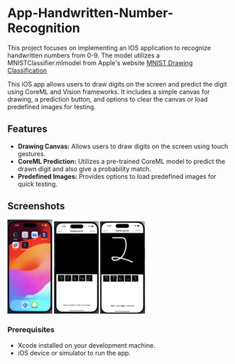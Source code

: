 # App-Handwritten-Number-Recognition

This project focuses on implementing an IOS application to recognize handwritten numbers from 0-9. The model utilizes a  MNISTClassifier.mlmodel from Apple's website [MNIST Drawing Classification](https://developer.apple.com/machine-learning/models/#:~:text=View-,Model,-UpdatableDrawingClassifier)

This iOS app allows users to draw digits on the screen and predict the digit using CoreML and Vision frameworks. It includes a simple canvas for drawing, a prediction button, and options to clear the canvas or load predefined images for testing.

## Features
- **Drawing Canvas:** Allows users to draw digits on the screen using touch gestures.
- **CoreML Prediction:** Utilizes a pre-trained CoreML model to predict the drawn digit and also give a probability match.
- **Predefined Images:** Provides options to load predefined images for quick testing.
  
## Screenshots
<img src="https://github.com/umangptl/App-Handwritten-Number-Recognition/blob/main/Images/home.png" width="20%" alt="Home-Page">
<img src="https://github.com/umangptl/App-Handwritten-Number-Recognition/blob/main/Images/canva.png" width="20%" alt="Canva-Page">
<img src="https://github.com/umangptl/App-Handwritten-Number-Recognition/blob/main/Images/recog.png" width="20%" alt="Recog-Page">

### Prerequisites

- Xcode installed on your development machine.
- iOS device or simulator to run the app.
